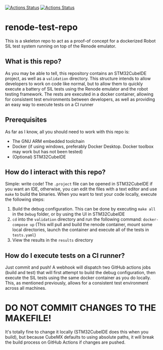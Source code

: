 [![Actions Status](https://github.com/gopher-motorsports/renode-test-repo/workflows/Build/badge.svg)](https://github.com/gopher-motorsports/renode-test-repo/actions?query=workflow%3ABuild)
[![Actions Status](https://github.com/gopher-motorsports/renode-test-repo/workflows/SIL%20Tests/badge.svg)](https://github.com/gopher-motorsports/renode-test-repo/actions?query=workflow%3ASIL%20Tests)

# renode-test-repo
This is a skeleton repo to act as a proof-of concept for a dockerized Robot SIL test system running on top of the Renode emulator.

## What is this repo?
As you may be able to tell, this repository contains an STM32CubeIDE project, as well as a `validation` directory. This structure intends to allow developers to work on code like normal,
but to allow them to quickly execute a battery of SIL tests using the Renode emulator and the robot testing framework. The rests are executed in a docker container, allowing for
consistent test environments between developers, as well as providing an easy way to execute tests on a CI runner

## Prerequisites
As far as I know, all you should need to work with this repo is:
- The GNU ARM embedded toolchain
- Docker (if using windows, preferably Docker Desktop. Docker toolbox may work but has not been tested)
- (Optional) STM32CubeIDE

## How do I interact with this repo?
Simple: write code! The `.project` file can be opened in STM32CubeIDE if you want an IDE, otherwise, you can edit the files with a text editor and use `make` to build the binaries.
When you want to test your code locally, execute the following steps:
1. Build the debug configuration. This can be done by executing `make all` in the `Debug` folder, or by using the UI in STM32CubeIDE
2. `cd` into the `validation` directory and run the following command: `docker-compose up`
(This will pull and build the renode container, mount some local directories, launch the container and execute all of the tests in `tests.yaml`)
3. View the results in the `results` directory

## How do I execute tests on a CI runner?
Just commit and push! A webhook will dispatch two GitHub actions jobs (build and test) that will first attempt to build the debug configuration, then execute the SIL tests using the same docker container as you do locally. This, as mentioned previously, allows for a consistent test environment across all machines.

# DO NOT COMMIT CHANGES TO THE MAKEFILE!
It's totally fine to change it locally (STM32CubeIDE does this when you build), but because CubeMX defaults to using absolute paths, it will break the build process on 
GitHub Actions if changes are pushed.
